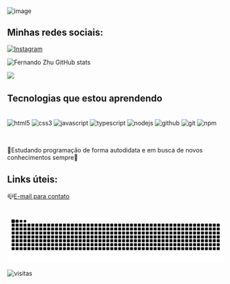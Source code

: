<img align="center" alt="image" src="https://user-images.githubusercontent.com/96603684/168382259-7505efe1-10cb-4398-ae35-ee80d58325d1.png">

## Minhas redes sociais:
[![Instagram](https://img.shields.io/badge/Instagram-E4405F?style=for-the-badge&logo=instagram&logoColor=white)](https://instagram.com/bsd002)
<!--[![Telegram](https://img.shields.io/badge/Telegram-2CA5E0?style=for-the-badge&logo=telegram&logoColor=white)](https://t.me/FernandoSXZ) -->
<!--[![Twitter](https://img.shields.io/badge/Twitter-1DA1F2?style=for-the-badge&logo=twitter&logoColor=white)](https://twitter.com/FernandoZhu14) -->
<!--[![Stack Overflow](https://img.shields.io/badge/Stack_Overflow-FE7A16?style=for-the-badge&logo=stack-overflow&logoColor=white)](https://pt.stackoverflow.com/users/277380/kurumi30) -->

![Fernando Zhu GitHub stats](https://github-readme-stats-git-masterrstaa-rickstaa.vercel.app/api?username=Kurumi30&&show_icons=true&theme=dracula&include_all_commits=true&count_private=true)
<!--img src="https://github-readme-stats.vercel.app/api?username=Kurumi30&show_icons=true&theme=dracula&include_all_commits=true&count_private=true"/-->
<img src="https://github-readme-stats.vercel.app/api/top-langs/?username=Kurumi30&layout=compact&langs_count=9&theme=dracula"/>
<!--[Top Langs](https://github-readme-stats-git-masterrstaa-rickstaa.vercel.app/api/top-langs/?username=Kurumi30&hide=html&exclude_repo=python_vim&hide_border=true&theme=dracula)-->

## Tecnologias que estou aprendendo

<div style="display: inline_block"><br/>
    <img align="center" alt="html5" src="https://img.shields.io/badge/HTML5-E34F26?style=for-the-badge&logo=html5&logoColor=white">
    <img align="center" alt="css3" src="https://img.shields.io/badge/CSS3-2CA5E0?style=for-the-badge&logo=css3&logoColor=white">
    <img align="center" alt="javascript" src="https://img.shields.io/badge/JavaScript-F7DF1E?style=for-the-badge&logo=javascript&logoColor=black">
    <!--img align="center" alt="php" src="https://img.shields.io/badge/PHP-777BB4?style=for-the-badge&logo=php&logoColor=white"-->
    <!--img align="center" alt="shell" src="https://img.shields.io/badge/Shell_Script-121011?style=for-the-badge&logo=gnu-bash&logoColor=white"-->
    <img align="center" alt="typescript" src="https://img.shields.io/badge/TypeScript-007ACC?style=for-the-badge&logo=typescript&logoColor=white">
    <img align="center" alt="nodejs" src="https://img.shields.io/badge/Node.js-43853D?style=for-the-badge&logo=node.js&logoColor=white">
    <img align="center" alt="github" src="https://img.shields.io/badge/GitHub-100000?style=for-the-badge&logo=github&logoColor=white">
    <img align="center" alt="git" src="https://img.shields.io/badge/Git-E34F26?style=for-the-badge&logo=git&logoColor=white">
    <img align="center" alt="npm" src="https://img.shields.io/badge/NPM-%23000000.svg?style=for-the-badge&logo=npm&logoColor=white">
</div><br/>

##

🚀Estudando programação de forma autodidata e em busca de novos conhecimentos sempre🧠

## Links úteis:
📪[E-mail para contato](mailto:fernandoshengxinzhu@gmail.com)


##
<img src="https://raw.githubusercontent.com/Kurumi30/Kurumi30/output/github-contribution-grid-snake.svg">
<!--[snake gif](https://github.com/Kurumi30/Kurumi30/blob/output/github-contribution-grid-snake.gif)-->
<br/>

![visitas](https://count.getloli.com/get/@:Kurumi30?theme=gelbooru)

<!--[visitas](https://profile-counter.glitch.me/Kurumi30/count.svg)-->
